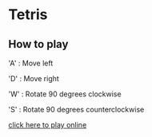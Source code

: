 # Tetris

## How to play

'A' : Move left

'D' : Move right

'W' : Rotate 90 degrees clockwise

'S' : Rotate 90 degrees counterclockwise

[click here to play online](https://princepride.github.io/Tetris/)
